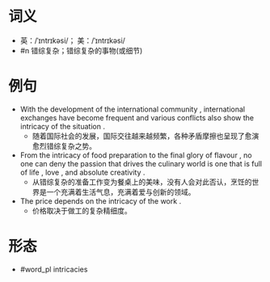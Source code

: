 # 词义
- 英：/ˈɪntrɪkəsi/； 美：/ˈɪntrɪkəsi/
- #n 错综复杂；错综复杂的事物(或细节)
# 例句
- With the development of the international community , international exchanges have become frequent and various conflicts also show the intricacy of the situation .
	- 随着国际社会的发展，国际交往越来越频繁，各种矛盾摩擦也呈现了愈演愈烈错综复杂之势。
- From the intricacy of food preparation to the final glory of flavour , no one can deny the passion that drives the culinary world is one that is full of life , love , and absolute creativity .
	- 从错综复杂的准备工作变为餐桌上的美味，没有人会对此否认，烹饪的世界是一个充满着生活气息，充满着爱与创新的领域。
- The price depends on the intricacy of the work .
	- 价格取决于做工的复杂精细度。
# 形态
- #word_pl intricacies
